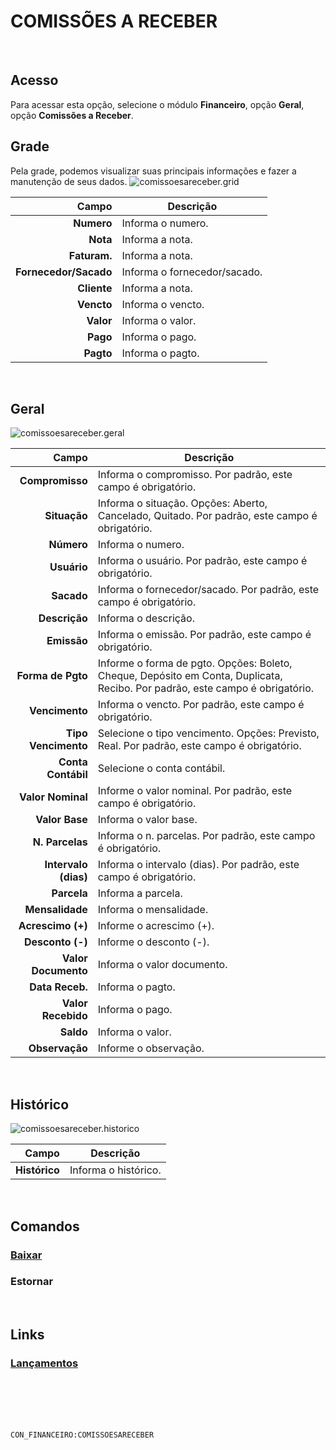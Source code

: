 # COMISSÕES A RECEBER
<br>

## Acesso
Para acessar esta opção, selecione o módulo **Financeiro**, opção **Geral**, opção **Comissões a Receber**.
<br>

## Grade
Pela grade, podemos visualizar suas principais informações e fazer a manutenção de seus dados.
![comissoesareceber.grid](https://raw.githubusercontent.com/netforcews/docs-siscom/master/financeiro/imagens/comissoesareceber.grid.png)

Campo | Descrição
--:|---
**Numero** | Informa o numero.
**Nota** | Informa a nota.
**Faturam.** | Informa a nota.
**Fornecedor/Sacado** | Informa o fornecedor/sacado.
**Cliente** | Informa a nota.
**Vencto** | Informa o vencto.
**Valor** | Informa o valor.
**Pago** | Informa o pago.
**Pagto** | Informa o pagto.
<br>

## Geral
![comissoesareceber.geral](https://raw.githubusercontent.com/netforcews/docs-siscom/master/financeiro/imagens/comissoesareceber.geral.png)

Campo | Descrição
--:|---
**Compromisso** | Informa o compromisso. Por padrão, este campo é obrigatório.
**Situação** | Informa o situação. Opções: Aberto, Cancelado, Quitado. Por padrão, este campo é obrigatório.
**Número** | Informa o numero.
**Usuário** | Informa o usuário. Por padrão, este campo é obrigatório.
**Sacado** | Informa o fornecedor/sacado. Por padrão, este campo é obrigatório.
**Descrição** | Informa o descrição.
**Emissão** | Informa o emissão. Por padrão, este campo é obrigatório.
**Forma de Pgto** | Informe o forma de pgto. Opções: Boleto, Cheque, Depósito em Conta, Duplicata, Recibo. Por padrão, este campo é obrigatório.
**Vencimento** | Informa o vencto. Por padrão, este campo é obrigatório.
**Tipo Vencimento** | Selecione o tipo vencimento. Opções: Previsto, Real. Por padrão, este campo é obrigatório.
**Conta Contábil** | Selecione o conta contábil.
**Valor Nominal** | Informe o valor nominal. Por padrão, este campo é obrigatório.
**Valor Base** | Informa o valor base.
**N. Parcelas** | Informa o n. parcelas. Por padrão, este campo é obrigatório.
**Intervalo (dias)** | Informa o intervalo (dias). Por padrão, este campo é obrigatório.
**Parcela** | Informa a parcela.
**Mensalidade** | Informa o mensalidade.
**Acrescimo (+)** | Informe o acrescimo (+).
**Desconto (-)** | Informe o desconto (-).
**Valor Documento** | Informa o valor documento.
**Data Receb.** | Informa o pagto.
**Valor Recebido** | Informa o pago.
**Saldo** | Informa o valor.
**Observação** | Informe o observação.
<br>

## Histórico
![comissoesareceber.historico](https://raw.githubusercontent.com/netforcews/docs-siscom/master/financeiro/imagens/comissoesareceber.historico.png)

Campo | Descrição
--:|---
**Histórico** | Informa o histórico.
<br>

## Comandos
### [Baixar](/geral/financeiro-baixa-coletiva.md)
### Estornar
<br>

## Links
### [Lançamentos](/geral/financeirolancamentos.md)
<br>
<br>
<br>
<br>

```CON_FINANCEIRO:COMISSOESARECEBER```
